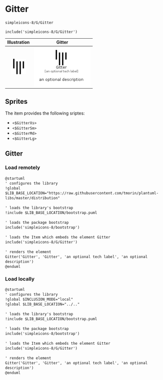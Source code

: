 # Gitter


```text
simpleicons-8/G/Gitter
```

```text
include('simpleicons-8/G/Gitter')
```



| Illustration | Gitter |
| :---: | :---: |
| ![illustration for Illustration](../../simpleicons-8/G/Gitter.png) | ![illustration for Gitter](../../simpleicons-8/G/Gitter.Local.png) |



## Sprites
The item provides the following sriptes:

- `<$GitterXs>`
- `<$GitterSm>`
- `<$GitterMd>`
- `<$GitterLg>`





## Gitter

### Load remotely
```plantuml
@startuml
' configures the library
!global $LIB_BASE_LOCATION="https://raw.githubusercontent.com/tmorin/plantuml-libs/master/distribution"

' loads the library's bootstrap
!include $LIB_BASE_LOCATION/bootstrap.puml

' loads the package bootstrap
include('simpleicons-8/bootstrap')

' loads the Item which embeds the element Gitter
include('simpleicons-8/G/Gitter')

' renders the element
Gitter('Gitter', 'Gitter', 'an optional tech label', 'an optional description')
@enduml
```

### Load locally
```plantuml
@startuml
' configures the library
!global $INCLUSION_MODE="local"
!global $LIB_BASE_LOCATION="../.."

' loads the library's bootstrap
!include $LIB_BASE_LOCATION/bootstrap.puml

' loads the package bootstrap
include('simpleicons-8/bootstrap')

' loads the Item which embeds the element Gitter
include('simpleicons-8/G/Gitter')

' renders the element
Gitter('Gitter', 'Gitter', 'an optional tech label', 'an optional description')
@enduml
```

